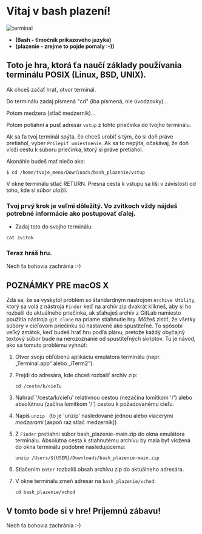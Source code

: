 # Vitaj v bash plazení!
![terminal](https://https://github.com/Krakensnv/bash_plazenie/blob/main/images/terminal.png)
- **(Bash - tlmočník príkazového jazyka)**
- **(plazenie - zrejme to pojde pomaly :-))**

## Toto je hra, ktorá ťa naučí základy používania terminálu POSIX (Linux, BSD, UNIX).

Ak chceš začať hrať, otvor terminál.

Do terminálu zadaj písmená "cd" (iba písmená, nie úvodzovky)...

Potom medzera (stlač medzerník)...

Potom potiahni a pusť adresár `vstup` z tohto priečinka do tvojho terminálu.

Ak sa ťa tvoj terminál spýta, čo chceš urobiť s tým, čo si doň práve pretiahol, 
vyber `Prilepiť umiestnenie`.
Ak sa to nepýta, očakávaj, že doň vloží cestu k súboru priečinka, ktorý si práve pretiahol.

Akonáhle budeš mať niečo ako:

```
$ cd /home/tvoje_meno/Downloads/bash_plazenie/vstup
```

V okne terminálu stlač RETURN.
Presná cesta k vstupu sa líši v závislosti od toho, kde si súbor uložil.

### **Tvoj prvý krok je veľmi dôležitý. Vo zvitkoch vždy nájdeš potrebné informácie ako postupovať ďalej.**

- Zadaj toto do svojho terminálu:
```
cat zvitok
```

### Teraz hráš hru.
Nech ťa bohovia zachránia :-)

## POZNÁMKY PRE macOS X
Zdá sa, že sa vyskytol problém so štandardným nástrojom `Archive Utility`, ktorý sa volá z nástroja `Finder`
keď na archív zip dvakrát klikneš, aby si ho rozbalil do aktuálneho priečinka,
ak sťahuješ archív z GitLab namiesto použitia nástroja `git clone` na priame stiahnutie hry.
Môžeš zistiť, že všetky súbory v cieľovom priečinku sú nastavené ako spustiteľné.
To spôsobí veľký zmätok, keď budeš hrať hru podľa plánu,
pretože každý obyčajný textový súbor bude na nerozoznanie od spustiteľných skriptov.
Tu je návod, ako sa tomuto problému vyhnúť:

1. Otvor svoju obľúbenú aplikáciu emulátora terminálu (napr. „Terminal.app“ alebo „iTerm2“).
2. Prejdi do adresára, kde chceš rozbaliť archív zip:
    ```
    cd /cesta/k/cieľu
    ```

3. Nahraď '/cesta/k/cieľu' relatívnou cestou (nezačína lomítkom '/')
alebo absolútnou (začína lomítkom '/') cestou k požadovanému cieľu.
4. Napíš `unzip ` (to je 'unzip' nasledované jednou alebo viacerými *medzerami* [aspoň raz stlač medzerník])
5. Z `Finder` pretiahni súbor bash_plazenie-main.zip do okna emulátora terminálu.
Absolútna cesta k stiahnutému archívu by mala byť vložená do okna terminálu
podobné nasledujúcemu:
    ```
    unzip /Users/${USER}/Downloads/bash_plazenie-main.zip
    ```
	
6. Stlačením `Enter` rozbalíš obsah archívu zip do aktuálneho adresára.
7. V okne terminálu zmeň adresár na `bash_plazenie/vchod`:
    ```
    cd bash_plazenie/vchod
    ```

## V tomto bode si v hre! Príjemnú zábavu!
Nech ťa bohovia zachránia :-)